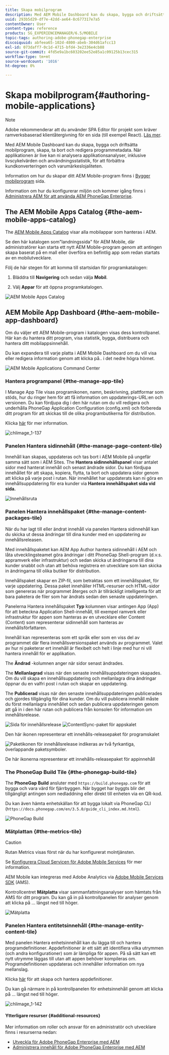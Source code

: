 ```yaml
---
title: Skapa mobilprogram
description: Med AEM Mobile Dashboard kan du skapa, bygga och driftsätta mobilprogram, skapa, ta bort och redigera programmetadata. Följ den här sidan om du vill veta mer.
uuid: 293b5d29-df7e-42dd-ae64-8c677317e7a5
contentOwner: User
content-type: reference
products: SG_EXPERIENCEMANAGER/6.5/MOBILE
topic-tags: authoring-adobe-phonegap-enterprise
discoiquuid: abfeea65-102d-4800-abeb-304d61afcc13
exl-id: 073daff7-0c1d-4715-bfd4-3e2336e4cb88
source-git-commit: 4fd5e9a1bc603202ee52e85a1c09125b13cec315
workflow-type: tm+mt
source-wordcount: '1016'
ht-degree: 0%

---
```


# Skapa mobilprogram{#authoring-mobile-applications}

>[!NOTE]
>
>Adobe rekommenderar att du använder SPA Editor för projekt som kräver ramverksbaserad klientåtergivning för en sida (till exempel React). [Läs mer](/help/sites-developing/spa-overview.md).

Med AEM Mobile Dashboard kan du skapa, bygga och driftsätta mobilprogram, skapa, ta bort och redigera programmetadata. När applikationen är live kan ni analysera applikationsanalyser, inklusive livscykelvärden och användningsstatistik, för att förbättra kundkonverteringen och varumärkeslojaliteten.

Information om hur du skapar ditt AEM Mobile-program finns i [Bygger mobilprogram](/help/mobile/building-app-mobile-phonegap.md) sida.

Information om hur du konfigurerar miljön och kommer igång finns i [Administrera AEM för att använda AEM PhoneGap Enterprise](/help/mobile/administer-phonegap.md).

## The AEM Mobile Apps Catalog {#the-aem-mobile-apps-catalog}

The [AEM Mobile Apps Catalog](http://localhost:4502/aem/apps.html/content/phonegap) visar alla mobilappar som hanteras i AEM.

Se den här katalogen som&quot;landningssida&quot; för AEM Mobile, där administratörer kan starta ett nytt AEM Mobile-program genom att antingen skapa baserat på en mall eller överföra en befintlig app som redan startats av en mobilutvecklare.

Följ de här stegen för att komma till startsidan för programkatalogen:

1. Bläddra till **Navigering** och sedan välja **Mobil**.

1. Välj **Appar** för att öppna programkatalogen.

![AEM Mobile Apps Catalog](assets/chlimage_1-135.png)

## AEM Mobile App Dashboard {#the-aem-mobile-app-dashboard}

Om du väljer ett AEM Mobile-program i katalogen visas dess kontrollpanel. Här kan du hantera ditt program, visa statistik, bygga, distribuera och hantera ditt mobilappsinnehåll.

Du kan expandera till varje platta i AEM Mobile Dashboard om du vill visa eller redigera information genom att klicka på.. i det nedre högra hörnet.

![AEM Mobile Applications Command Center](assets/chlimage_1-136.png)

### Hantera programpanel {#the-manage-app-tile}

I Manage App Tile visas programikonen, namn, beskrivning, plattformar som stöds, hur du ringer hem för att få information om uppdaterings-URL:en och versionen. Du kan fördjupa dig i den här rutan om du vill redigera och underhålla PhoneGap Application Configuration (config.xml) och förbereda ditt program för att skickas till de olika programbutikerna för distribution.

Klicka [här](/help/mobile/phonegap-app-details-tile.md) för mer information.

![chlimage_1-137](assets/chlimage_1-137.png)

### Panelen Hantera sidinnehåll {#the-manage-page-content-tile}

Innehåll kan skapas, uppdateras och tas bort i AEM Mobile på ungefär samma sätt som i AEM Sites. The **Hantera sidinnehållspanel** visar antalet sidor med hanterat innehåll och senast ändrade sidor. Du kan fördjupa innehållet för att skapa, kopiera, flytta, ta bort och uppdatera sidor genom att klicka på varje post i rutan. När innehållet har uppdaterats kan ni göra en innehållsuppdatering för era kunder via **Hantera innehållspaket sida vid sida.**

![Innehållsruta](assets/chlimage_1-138.png)

### Panelen Hantera innehållspaket {#the-manage-content-packages-tile}

När du har lagt till eller ändrat innehåll via panelen Hantera sidinnehåll kan du skicka ut dessa ändringar till dina kunder med en uppdatering av innehållsreleasen.

Med innehållspaketet kan AEM App Author hantera sidinnehåll i AEM och låta utvecklingsteamet göra ändringar i ditt PhoneGap Shell-program (d.v.s. appramverk eller infrastruktur) och sedan skicka ut ändringarna till dina kunder snabbt och utan att behöva registrera en utvecklare som kan skicka in ändringarna till olika butiker för distribution.

Innehållspaket skapar en ZIP-fil, som betraktas som ett innehållspaket, för varje uppdatering. Dessa paket innehåller HTML-resurser och HTML-sidor som genereras när programmet återges och är tillräckligt intelligenta för att bara paketera de filer som har ändrats sedan den senaste uppdateringen.

Panelerna Hantera innehållspaket **Typ** kolumnen visar antingen App (App) för att beteckna Application Shell-innehåll, till exempel ramverk eller infrastruktur för appen som hanteras av en utvecklare eller Content (Content) som representerar sidinnehåll som hanteras av innehållsförfattaren.

Innehåll kan representeras som ett språk eller som en viss del av programmet där flera innehållsversionspaket används av programmet. Valet av hur ni paketerar ert innehåll är flexibelt och helt i linje med hur ni vill hantera innehåll för er applikation.

The **Ändrad** -kolumnen anger när sidor senast ändrades.

The **Mellanlagrad** visas när den senaste innehållsuppdateringen skapades. Om du vill skapa en innehållsuppdatering och mellanlagra dina ändringar öppnar du en valfri post i rutan och skapar en uppdatering.

The **Publicerad** visas när den senaste innehållsuppdateringen publicerades och gjordes tillgänglig för dina kunder. Om du vill publicera innehåll måste du först mellanlagra innehållet och sedan publicera uppdateringen genom att gå in i den här rutan och publicera från konsolen för information om innehållsrelease.

![Sida för innehållsrelease](assets/chlimage_1-139.png) ![ContentSync-paket för appskalet](do-not-localize/chlimage_1-5.png)

Den här ikonen representerar ett innehålls-releasepaket för programskalet

![Paketikonen för innehållsrelease indikeras av två fyrkantiga, överlappande paketsymboler.](do-not-localize/chlimage_1-6.png)

De här ikonerna representerar ett innehålls-releasepaket för appinnehåll

### The PhoneGap Build Tile {#the-phonegap-build-tile}

The **PhoneGap Build** ansluter med `https://build.phonegap.com` för att bygga och vara värd för fjärrbyggen. När bygget har byggts blir det tillgängligt antingen som nedladdning eller direkt till enheten via en QR-kod.

Du kan även hämta enhetskällan för att bygga lokalt via PhoneGap CLI (`https://docs.phonegap.com/en/3.5.0/guide_cli_index.md.html`).

![PhoneGap Build](assets/chlimage_1-140.png)

### Mätplattan {#the-metrics-tile}

>[!CAUTION]
>
>Rutan Metrics visas först när du har konfigurerat molntjänsten.
>
>Se [Konfigurera Cloud Servicen för Adobe Mobile Services](/help/mobile/configure-adobe-mobile-cloud-service.md) för mer information.

AEM Mobile kan integreras med Adobe Analytics via [Adobe Mobile Services SDK](https://experienceleague.adobe.com/docs/mobile.html?lang=en) (AMS).

Kontrollcentret **Mätplatta** visar sammanfattningsanalyser som hämtats från AMS för ditt program. Du kan gå in på kontrollpanelen för analyser genom att klicka på ... längst ned till höger.

![Mätplatta](assets/chlimage_1-141.png)

### Panelen Hantera entitetsinnehåll {#the-manage-entity-content-tile}

Med panelen Hantera enhetsinnehåll kan du lägga till och hantera programdefinitioner. Appdefinitioner är ett sätt att identifiera vilka utrymmen (och andra konfigurationer) som är lämpliga för appen. På så sätt kan ett nytt utrymme läggas till utan att appen behöver kompileras om. Programdefinitionen uppdateras och innehåller information om nya mellanslag.

Klicka [här](/help/mobile/phonegap-app-definitions.md) för att skapa och hantera appdefinitioner.

Du kan gå närmare in på kontrollpanelen för enhetsinnehåll genom att klicka på ... längst ned till höger.

![chlimage_1-142](assets/chlimage_1-142.png)

#### Ytterligare resurser {#additional-resources}

Mer information om roller och ansvar för en administratör och utvecklare finns i resurserna nedan:

* [Utveckla för Adobe PhoneGap Enterprise med AEM](/help/mobile/developing-in-phonegap.md)
* [Administrera innehåll för Adobe PhoneGap Enterprise med AEM](/help/mobile/administer-phonegap.md)
